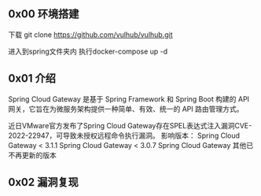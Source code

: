 
## 0x00 环境搭建

  下载
  git clone https://github.com/vulhub/vulhub.git
  
  进入到spring文件夹内
  执行docker-compose up -d
  
## 0x01 介绍

  Spring Cloud Gateway 是基于 Spring Framework 和 Spring Boot 构建的 API 网关，它旨在为微服务架构提供一种简单、有效、统一的 API 路由管理方式。
  
  近日VMware官方发布了Spring Cloud Gateway存在SPEL表达式注入漏洞CVE-2022-22947，可导致未授权远程命令执行漏洞。
  影响版本：
  Spring Cloud Gateway < 3.1.1
  Spring Cloud Gateway < 3.0.7
  Spring Cloud Gateway 其他已不再更新的版本
  
## 0x02 漏洞复现

  
